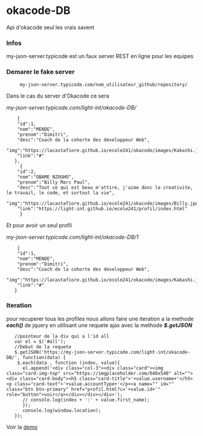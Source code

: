 # okacode-DB
Api d'okacode seul les vrais savent
### Infos
my-json-server.typicode est un faux server REST en ligne pour les equipes
### Demarer le fake server 
         my-json-server.typicode.com/nom_utilisateur_github/repository/

Dans le cas du server d'Okacode ce sera

_my-json-server.typicode.com/light-int/okacode-DB/_

        {
        "id":1,
        "nom":"MENDE",
        "prenom":"Dimitri",
        "desc":"Coach de la cohorte des developpeur Web",
        "img":"https://lacastafiore.github.io/ecole241/okacode/images/Kakashi.jpg",
        "link":"#"
       },
	     {
        "id":2,
        "nom":"OBAME NZOGHO",
        "prenom":"Billy Marc Paul",
        "desc":"Tout ce qui est beau m'attire, j'aime donc la creativite, le travail, le code, et surtout la vie",
        "img":"https://lacastafiore.github.io/ecole241/okacode/images/Billy.jpg",
        "link":"https://light-int.github.io/ecole241/profil/index.html"
	     }
       
Et pour avoir un seul profil

_my-json-server.typicode.com/light-int/okacode-DB/1_ 

        {
        "id":1,
        "nom":"MENDE",
        "prenom":"Dimitri",
        "desc":"Coach de la cohorte des developpeur Web",
        "img":"https://lacastafiore.github.io/ecole241/okacode/images/Kakashi.jpg",
        "link":"#"
       }  
### Iteration 
pour recuperer tous les profiles nous allons faire une iteration a la methode **_each()_** de jquery en utilisant une requete ajax avec la methode _**$.getJSON**_

       //pointeur de la div qui a l'id all
       var el = $('#all');
       //Debut de la requete
       $.getJSON('https://my-json-server.typicode.com/light-int/okacode-DB/', function(data) {
        $.each(data , function (index, value){
          el.append('<div class="col-3"><div class="card"><img class="card-img-top" src="https://imgplaceholder.com/640x540" alt=""><div class="card-body"><h5 class="card-title">'+value.username+'</h5><p class="card-text">'+value.accountType+'</p><a name="" id="" class="btn btn-primary" href="profil.html?c='+value.id+'" role="button">voir</a></div></div></div>');
          // console.log(index + ':' + value.first_name);
          });
          console.log(window.location);
       });
       
 Voir la [demo](https://my-json-server.typicode.com/light-int/hackaton-DB/user)
